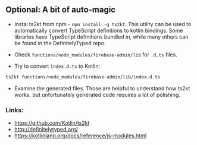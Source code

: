 ## Optional: A bit of auto-magic

* Instal ts2kt from npm - `npm install -g ts2kt`. This utility can be used to automatically convert TypeScript definitions to kotlin bindings. Some libraries have TypeScript definitions bundled in, while many others can be found in the DefinitelyTyped repo.

 * Check `functions/node_modules/firebase-admin/lib` for `.d.ts` files. 

 * Try to convert `index.d.ts` to Kotlin:
 ``` sh
ts2kt functions/node_modules/firebase-admin/lib/index.d.ts
 ```

 * Examine the generated files. Those are helpful to understand how ts2kt works, but unfortunately generated code requires a lot of polishing.


### Links: 

 * https://github.com/Kotlin/ts2kt
 * http://definitelytyped.org/
 * https://kotlinlang.org/docs/reference/js-modules.html
